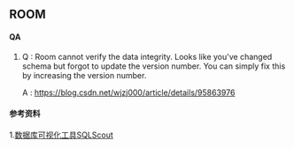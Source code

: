 ## ROOM





#### QA

1. Q : Room cannot verify the data integrity. Looks like you've changed schema but forgot to update the version number. You can simply fix this by increasing the version number.

   A : https://blog.csdn.net/wjzj000/article/details/95863976




####	参考资料

1.[数据库可视化工具SQLScout](https://blog.csdn.net/xhnmbest/article/details/105994122)

